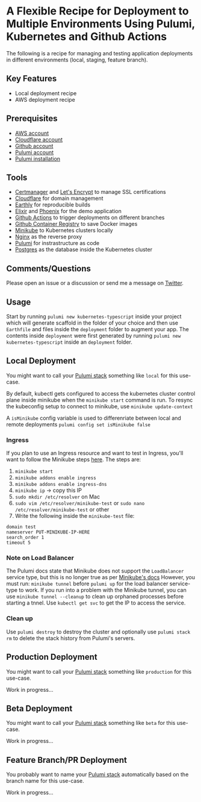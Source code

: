 # A Flexible Recipe for Deployment to Multiple Environments Using Pulumi, Kubernetes and Github Actions
The following is a recipe for managing and testing application deployments in different environments (local, staging, feature branch). 

## Key Features
- Local deployment recipe
- AWS deployment recipe

## Prerequisites
- [AWS account](https://aws.amazon.com/account/)
- [Cloudflare account](https://www.cloudflare.com/en-ca/)
- [Github account](https://github.com)
- [Pulumi account](https://www.pulumi.com/)
- [Pulumi installation](https://www.pulumi.com/docs/get-started/kubernetes/begin/)

## Tools
- [Certmanager](https://github.com/cert-manager/cert-manager) and [Let's Encrypt](https://letsencrypt.org/) to manage SSL certifications
- [Cloudflare](https://www.cloudflare.com/en-ca/) for domain management
- [Earthly](https://earthly.dev/) for reproducible builds
- [Elixir](https://elixir-lang.org/) and [Phoenix](https://www.phoenixframework.org/) for the demo application
- [Github Actions](https://github.com/features/actions) to trigger deployments on different branches
- [Github Container Registry](https://docs.github.com/en/packages/working-with-a-github-packages-registry/working-with-the-container-registry) to save Docker images
- [Minikube](https://minikube.sigs.k8s.io/docs/start/) to Kubernetes clusters locally 
- [Nginx](https://www.nginx.com/) as the reverse proxy
- [Pulumi](https://www.pulumi.com/) for instrastructure as code
- [Postgres](https://www.postgresql.org/) as the database inside the Kubernetes cluster

## Comments/Questions
Please open an issue or a discussion or send me a message on [Twitter](https://twitter.com/vinnerroy).

## Usage
Start by running `pulumi new kubernetes-typescript` inside your project which will generate scaffold in the folder of your choice and then use `Earthfile` and files inside the `deployment` folder to augment your app. The contents inside `deployment` were first generated by running `pulumi new kubernetes-typescript` inside an `deployment` folder.

## Local Deployment
You might want to call your [Pulumi stack](https://www.pulumi.com/docs/intro/concepts/stack/) something like `local` for this use-case.

By default, kubectl gets configured to access the kubernetes cluster control plane inside minikube when the `minikube start` command is run.
To resync the kubeconfig setup to connect to minikube, use `minikube update-context`

A `isMinikube` config variable is used to differenriate between local and remote deployments
`pulumi config set isMinikube false`

### Ingress
If you plan to use an Ingress resource and want to test in Ingress, you'll want to follow the Minikube steps [here](https://minikube.sigs.k8s.io/docs/handbook/addons/ingress-dns/).
The steps are:
1. `minikube start`
2. `minikube addons enable ingress`
3. `minikube addons enable ingress-dns`
4. `minikube ip` -> copy this IP
5. `sudo mkdir /etc/resolver` on Mac
5. `sudo vim /etc/resolver/minikube-test` or `sudo nano /etc/resolver/minikube-test` or other
6. Write the following inside the `minikube-test` file:
```
domain test
nameserver PUT-MINIKUBE-IP-HERE
search_order 1
timeout 5
```


### Note on Load Balancer
The Pulumi docs state that Minikube does not support the `LoadBalancer` service type, but this is no longer true as per [Minikube's docs](https://minikube.sigs.k8s.io/docs/handbook/accessing/#loadbalancer-access)
However, you must run: `minikube tunnel` before `pulumi up` for the load balancer service-type to work.
If you run into a problem with the Minikube tunnel, you can use `minikube tunnel --cleanup` to clean up orphaned processes before starting a tnnel.
Use `kubectl get svc` to get the IP to access the service.

### Clean up
Use `pulumi destroy` to destroy the cluster and optionally use `pulumi stack rm` to delete the stack history from Pulumi's servers.

## Production Deployment
You might want to call your [Pulumi stack](https://www.pulumi.com/docs/intro/concepts/stack/) something like `production` for this use-case.

Work in progress...

## Beta Deployment
You might want to call your [Pulumi stack](https://www.pulumi.com/docs/intro/concepts/stack/) something like `beta` for this use-case.

Work in progress...

## Feature Branch/PR Deployment
You probably want to name your [Pulumi stack](https://www.pulumi.com/docs/intro/concepts/stack/) automatically based on the branch name for this use-case.

Work in progress...
